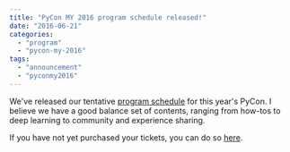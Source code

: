 ```yaml
---
title: "PyCon MY 2016 program schedule released!"
date: "2016-06-21"
categories:
  - "program"
  - "pycon-my-2016"
tags:
  - "announcement"
  - "pyconmy2016"
---
```


We've released our tentative [program schedule](http://pycon.my/schedule/) for this year's PyCon. I believe we have a good balance set of contents, ranging from how-tos to deep learning to community and experience sharing.

If you have not yet purchased your tickets, you can do so [here](http://pyconmy-2016.peatix.com).
